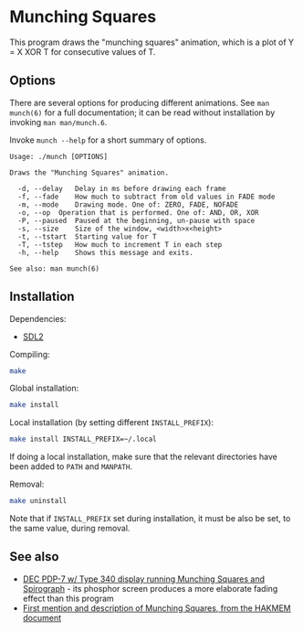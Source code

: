# Munching Squares

This program draws the "munching squares" animation, which is a plot of Y = X XOR T for consecutive values of T.

## Options

There are several options for producing different animations. See `man munch(6)` for a full documentation; it can be read without installation by invoking `man man/munch.6`.

Invoke `munch --help` for a short summary of options.
```
Usage: ./munch [OPTIONS]

Draws the "Munching Squares" animation.

  -d, --delay	Delay in ms before drawing each frame
  -f, --fade	How much to subtract from old values in FADE mode
  -m, --mode	Drawing mode. One of: ZERO, FADE, NOFADE
  -o, --op	Operation that is performed. One of: AND, OR, XOR
  -P, --paused	Paused at the beginning, un-pause with space
  -s, --size	Size of the window, <width>x<height>
  -t, --tstart	Starting value for T
  -T, --tstep	How much to increment T in each step
  -h, --help	Shows this message and exits.

See also: man munch(6)
```

## Installation

Dependencies:
- [SDL2](https://www.libsdl.org)

Compiling:
```bash
make
```

Global installation:
```bash
make install
```

Local installation (by setting different `INSTALL_PREFIX`):
```bash
make install INSTALL_PREFIX=~/.local
```

If doing a local installation, make sure that the relevant directories have been added to `PATH` and `MANPATH`.

Removal:
```bash
make uninstall
```

Note that if `INSTALL_PREFIX` set during installation, it must be also be set, to the same value, during removal.

## See also
- [DEC PDP-7 w/ Type 340 display running Munching Squares and Spirograph](https://www.youtube.com/watch?v=V4oRHv-Svwc) - its phosphor screen produces a more elaborate fading effect than this program
- [First mention and description of Munching Squares, from the HAKMEM document](http://www.inwap.com/pdp10/hbaker/hakmem/hacks.html#item146)
